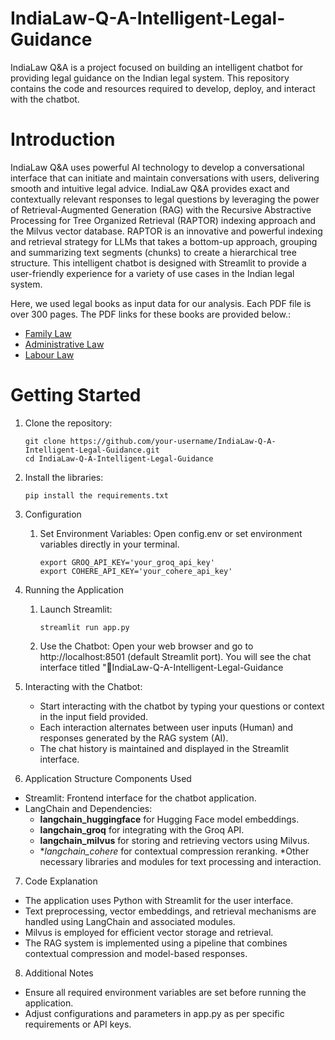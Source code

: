# IndiaLaw-Q-A-Intelligent-Legal-Guidance

IndiaLaw Q&A is a project focused on building an intelligent chatbot for providing legal guidance on the Indian legal system. This repository contains the code and resources required to develop, deploy, and interact with the chatbot.

# Introduction

IndiaLaw Q&A uses powerful AI technology to develop a conversational interface that can initiate and maintain conversations with users, delivering smooth and intuitive legal advice. IndiaLaw Q&A provides exact and contextually relevant responses to legal questions by leveraging the power of Retrieval-Augmented Generation (RAG) with the Recursive Abstractive Processing for Tree Organized Retrieval (RAPTOR) indexing approach and the Milvus vector database. RAPTOR is an innovative and powerful indexing and retrieval strategy for LLMs that takes a bottom-up approach, grouping and summarizing text segments (chunks) to create a hierarchical tree structure. This intelligent chatbot is designed with Streamlit to provide a user-friendly experience for a variety of use cases in the Indian legal system.


Here, we used legal books as input data for our analysis. Each PDF file is over 300 pages. The PDF links for these books are provided below.:
* [Family Law](https://lawfaculty.du.ac.in/userfiles/downloads/LLBCM/Ist%20Term_Family%20Law-%20I_LB105_2023.pdf)
* [Administrative Law](https://lawfaculty.du.ac.in/userfiles/downloads/LLBCM/IVth%20Term_Administrative%20Law_LB%20402_2023.pdf)
* [Labour Law](https://www.icsi.edu/media/webmodules/Labour_Laws&_Practice.pdf)

# Getting Started
1. Clone the repository:
   ```
   git clone https://github.com/your-username/IndiaLaw-Q-A-Intelligent-Legal-Guidance.git
   cd IndiaLaw-Q-A-Intelligent-Legal-Guidance
   ```
2. Install the libraries:
   ```
   pip install the requirements.txt
   ```
3. Configuration
   1. Set Environment Variables:
      Open config.env or set environment variables directly in your terminal.
      ```
      export GROQ_API_KEY='your_groq_api_key'
      export COHERE_API_KEY='your_cohere_api_key'
      
      ```

4. Running the Application
   1. Launch Streamlit:
      ```
      streamlit run app.py
      ```
   2. Use the Chatbot:
      Open your web browser and go to http://localhost:8501 (default Streamlit port).
      You will see the chat interface titled "💬IndiaLaw-Q-A-Intelligent-Legal-Guidance


5. Interacting with the Chatbot:
   * Start interacting with the chatbot by typing your questions or context in the input field provided.
   * Each interaction alternates between user inputs (Human) and responses generated by the RAG system (AI).
   * The chat history is maintained and displayed in the Streamlit interface.
  
6. Application Structure
Components Used
* Streamlit: Frontend interface for the chatbot application.
* LangChain and Dependencies:
   * **langchain_huggingface** for Hugging Face model embeddings.
   * **langchain_groq** for integrating with the Groq API.      
   * **langchain_milvus** for storing and retrieving vectors using Milvus.
   * **langchain_cohere* for contextual compression reranking.
   *Other necessary libraries and modules for text processing and interaction.

7. Code Explanation
* The application uses Python with Streamlit for the user interface.
* Text preprocessing, vector embeddings, and retrieval mechanisms are handled using LangChain and associated modules.
* Milvus is employed for efficient vector storage and retrieval.
* The RAG system is implemented using a pipeline that combines contextual compression and model-based responses.

8. Additional Notes
* Ensure all required environment variables are set before running the application.
* Adjust configurations and parameters in app.py as per specific requirements or API keys.
